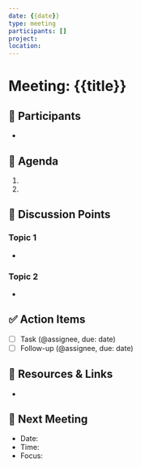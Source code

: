 ```yaml
---
date: {{date}}
type: meeting
participants: []
project: 
location: 
---
```


# Meeting: {{title}}

## 👥 Participants
- 

## 🎯 Agenda
1. 
2. 

## 📝 Discussion Points

### Topic 1
- 

### Topic 2
- 

## ✅ Action Items
- [ ] Task (@assignee, due: date)
- [ ] Follow-up (@assignee, due: date)

## 📑 Resources & Links
- 

## 📅 Next Meeting
- Date: 
- Time: 
- Focus: 